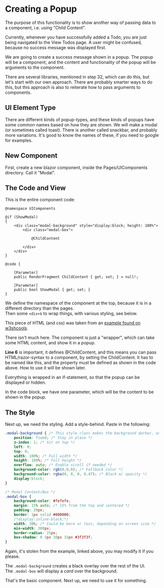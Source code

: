 # Creating a Popup
The purpose of this functionality is to show another way of passing data to a component, i.e. using "Child Content".

Currently, whenever you have successfully added a Todo, you are just being navigated to the View Todos page. A user might be confused, because no success message was displayed first.

We are going to create a success message shown in a popup. The popup will be a component, and the content and functionality of the popup will be arguments to the component.

There are several libraries, mentioned in step 32, which can do this, but let's start with our own approach. There are probably smarter ways to do this, but this approach is also to reiterate how to pass arguments to components.


## UI Element Type
There are different kinds of popup-types, and these kinds of popups have some common names based on how they are shown.
We will make a modal (or sometimes called toast). There is another called snackbar, and probably more variations. 
It's good to know the names of these, if you need to google for examples.

## New Component
First, create a new blazor component, inside the Pages/UIComponents directory. Call it "Modal".


## The Code and View
This is the entire component code:

```razor
@namespace UIComponents

@if (ShowModal)
{
    <div class="modal-background" style="display:block; height: 100%">
        <div class="modal-box">

            @ChildContent

        </div>
    </div>
}

@code {

    [Parameter]
    public RenderFragment ChildContent { get; set; } = null!;
    
    [Parameter]
    public bool ShowModal { get; set; }
}
```

We define the namespace of the component at the top, because it is in a different directory than the pages.\
Then some `<div>`s to wrap things, with various styling, see below.

This piece of HTML (and css) was taken from an [example found on w3shcools](https://www.w3schools.com/howto/howto_css_modals.asp).

There isn't much here. The component is just a "wrapper", which can take some HTML content, and show it in a popup.

**Line 6** is important, it defines @ChildContent, and this means you can pass HTML/razor-syntax to a component, by setting the ChildContent. It has to be named like this, and the property must be defined as shown in the code above. How to use it will be shown later.

Everything is wrapped in an if-statement, so that the popup can be displayed or hidden. 

In the code block, we have one parameter, which will be the content to be shown in the popup.

## The Style
Next up, we need the styling. Add a style-behind. Paste in the following:

```css
.modal-background { /* This style class makes the background darker, and un-clickable */
    position: fixed; /* Stay in place */
    z-index: 1; /* Sit on top */
    left: 0;
    top: 0;
    width: 100%; /* Full width */
    height: 100%; /* Full height */
    overflow: auto; /* Enable scroll if needed */
    background-color: rgb(0,0,0); /* Fallback color */
    background-color: rgba(0, 0, 0, 0.47); /* Black w/ opacity */
    display:block;
}

/* Modal Content/Box */
.modal-box {
    background-color: #fefefe;
    margin: 15% auto; /* 15% from the top and centered */
    padding: 20px;
    border: 1px solid #000000;
    /*display:inline-block;*/
    width: 30%; /* Could be more or less, depending on screen size */
    min-width: 300px;
    border-radius: 25px;
    box-shadow: 0 5px 30px 15px #3f3f3f;
}
```

Again, it's stolen from the example, linked above, you may modify it if you please.

The `.modal-background` creates a black overlay over the rest of the UI.\
The `.modal-box` will display a _card_ over the background.

That's the basic component. Next up, we need to use it for something.
